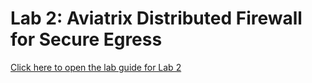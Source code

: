 # Lab 2: Aviatrix Distributed Firewall for Secure Egress

[Click here to open the lab guide for Lab 2](pdfs/immersion-day-lab2-dfw-egress.pdf)
